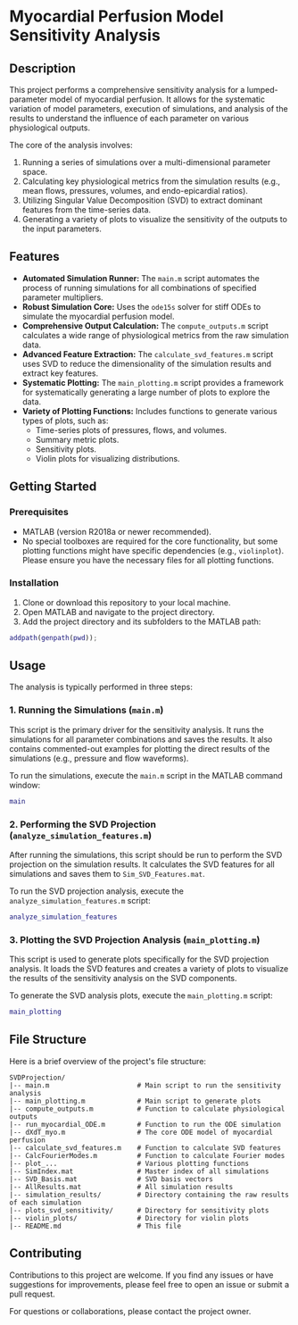 # Myocardial Perfusion Model Sensitivity Analysis

## Description

This project performs a comprehensive sensitivity analysis for a lumped-parameter model of myocardial perfusion. It allows for the systematic variation of model parameters, execution of simulations, and analysis of the results to understand the influence of each parameter on various physiological outputs.

The core of the analysis involves:
1.  Running a series of simulations over a multi-dimensional parameter space.
2.  Calculating key physiological metrics from the simulation results (e.g., mean flows, pressures, volumes, and endo-epicardial ratios).
3.  Utilizing Singular Value Decomposition (SVD) to extract dominant features from the time-series data.
4.  Generating a variety of plots to visualize the sensitivity of the outputs to the input parameters.

## Features

-   **Automated Simulation Runner:** The `main.m` script automates the process of running simulations for all combinations of specified parameter multipliers.
-   **Robust Simulation Core:** Uses the `ode15s` solver for stiff ODEs to simulate the myocardial perfusion model.
-   **Comprehensive Output Calculation:** The `compute_outputs.m` script calculates a wide range of physiological metrics from the raw simulation data.
-   **Advanced Feature Extraction:** The `calculate_svd_features.m` script uses SVD to reduce the dimensionality of the simulation results and extract key features.
-   **Systematic Plotting:** The `main_plotting.m` script provides a framework for systematically generating a large number of plots to explore the data.
-   **Variety of Plotting Functions:** Includes functions to generate various types of plots, such as:
    -   Time-series plots of pressures, flows, and volumes.
    -   Summary metric plots.
    -   Sensitivity plots.
    -   Violin plots for visualizing distributions.

## Getting Started

### Prerequisites

-   MATLAB (version R2018a or newer recommended).
-   No special toolboxes are required for the core functionality, but some plotting functions might have specific dependencies (e.g., `violinplot`). Please ensure you have the necessary files for all plotting functions.

### Installation

1.  Clone or download this repository to your local machine.
2.  Open MATLAB and navigate to the project directory.
3.  Add the project directory and its subfolders to the MATLAB path:

```matlab
addpath(genpath(pwd));
```

## Usage

The analysis is typically performed in three steps:

### 1. Running the Simulations (`main.m`)

This script is the primary driver for the sensitivity analysis. It runs the simulations for all parameter combinations and saves the results. It also contains commented-out examples for plotting the direct results of the simulations (e.g., pressure and flow waveforms).

To run the simulations, execute the `main.m` script in the MATLAB command window:

```matlab
main
```

### 2. Performing the SVD Projection (`analyze_simulation_features.m`)

After running the simulations, this script should be run to perform the SVD projection on the simulation results. It calculates the SVD features for all simulations and saves them to `Sim_SVD_Features.mat`.

To run the SVD projection analysis, execute the `analyze_simulation_features.m` script:

```matlab
analyze_simulation_features
```

### 3. Plotting the SVD Projection Analysis (`main_plotting.m`)

This script is used to generate plots specifically for the SVD projection analysis. It loads the SVD features and creates a variety of plots to visualize the results of the sensitivity analysis on the SVD components.

To generate the SVD analysis plots, execute the `main_plotting.m` script:

```matlab
main_plotting
```

## File Structure

Here is a brief overview of the project's file structure:

```
SVDProjection/
|-- main.m                      # Main script to run the sensitivity analysis
|-- main_plotting.m             # Main script to generate plots
|-- compute_outputs.m           # Function to calculate physiological outputs
|-- run_myocardial_ODE.m        # Function to run the ODE simulation
|-- dXdT_myo.m                  # The core ODE model of myocardial perfusion
|-- calculate_svd_features.m    # Function to calculate SVD features
|-- CalcFourierModes.m          # Function to calculate Fourier modes
|-- plot_...                    # Various plotting functions
|-- SimIndex.mat                # Master index of all simulations
|-- SVD_Basis.mat               # SVD basis vectors
|-- AllResults.mat              # All simulation results
|-- simulation_results/         # Directory containing the raw results of each simulation
|-- plots_svd_sensitivity/      # Directory for sensitivity plots
|-- violin_plots/               # Directory for violin plots
|-- README.md                   # This file
```

## Contributing

Contributions to this project are welcome. If you find any issues or have suggestions for improvements, please feel free to open an issue or submit a pull request.

For questions or collaborations, please contact the project owner.
